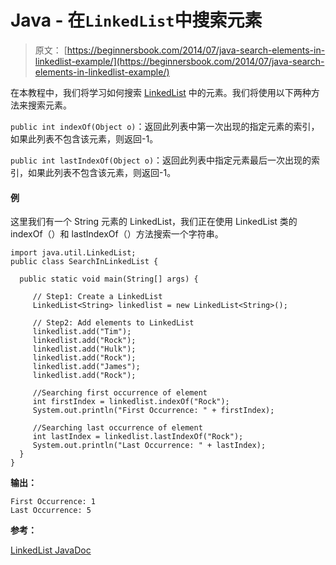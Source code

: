 # Java - 在`LinkedList`中搜索元素

> 原文： [https://beginnersbook.com/2014/07/java-search-elements-in-linkedlist-example/](https://beginnersbook.com/2014/07/java-search-elements-in-linkedlist-example/)

在本教程中，我们将学习如何搜索 [LinkedList](https://beginnersbook.com/2013/12/linkedlist-in-java-with-example/ "LinkedList in Java with Example") 中的元素。我们将使用以下两种方法来搜索元素。

`public int indexOf(Object o)`：返回此列表中第一次出现的指定元素的索引，如果此列表不包含该元素，则返回-1。

`public int lastIndexOf(Object o)`：返回此列表中指定元素最后一次出现的索引，如果此列表不包含该元素，则返回-1。

#### 例

这里我们有一个 String 元素的 LinkedList，我们正在使用 LinkedList 类的 indexOf（）和 lastIndexOf（）方法搜索一个字符串。

```
import java.util.LinkedList;
public class SearchInLinkedList {

  public static void main(String[] args) {

     // Step1: Create a LinkedList
     LinkedList<String> linkedlist = new LinkedList<String>();

     // Step2: Add elements to LinkedList
     linkedlist.add("Tim");
     linkedlist.add("Rock");
     linkedlist.add("Hulk");
     linkedlist.add("Rock");
     linkedlist.add("James");
     linkedlist.add("Rock");

     //Searching first occurrence of element
     int firstIndex = linkedlist.indexOf("Rock");
     System.out.println("First Occurrence: " + firstIndex);

     //Searching last occurrence of element
     int lastIndex = linkedlist.lastIndexOf("Rock");
     System.out.println("Last Occurrence: " + lastIndex);
  }
}
```

**输出：**

```
First Occurrence: 1
Last Occurrence: 5

```

**参考：**

[LinkedList JavaDoc](https://docs.oracle.com/javase/7/docs/api/java/util/LinkedList.html)